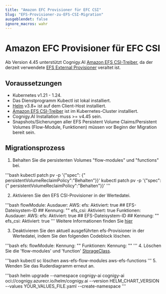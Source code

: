 ```yaml
---
title: "Amazon EFC Provisioner für EFC CSI"
Slug: "EFS-Provisioner-zu-EFS-CSI-Migration"
ausgeblendet: false
ignore_macros: wahr
---
```

# Amazon EFC Provisioner für EFC CSI

Ab Version 4.45 unterstützt Cognigy.AI [Amazon EFS CSI-Treiber](https://docs.aws.amazon.com/eks/latest/userguide/efs-csi.html), da der derzeit verwendete [EFS External Provisioner](https://github.com/kubernetes-retired/external-storage) veraltet ist.

## Voraussetzungen

- Kubernetes v1.21 - 1.24.
- Das Dienstprogramm Kubectl ist lokal installiert.
- [Helm](https://helm.sh/) v3.8+ ist auf dem Client-Host installiert.
- [Amazon EFS CSI-Treiber](https://docs.aws.amazon.com/eks/latest/userguide/efs-csi.html) ist im Kubernetes-Cluster installiert.
- Cognigy.AI Installation muss >= v4.45 sein.
- Snapshots/Sicherungen aller EFS Persistent Volume Claims/Persistent Volumes (Flow-Module, Funktionen) müssen vor Beginn der Migration bereit sein.

## Migrationsprozess

1. Behalten Sie die persistenten Volumes "flow-modules" und "functions" bei.

'''bash
    kubectl patch pv -p '{"spec": {" <flow-modules-pv-id> persistentVolumeReclaimPolicy":"Behalten"}}'
    kubectl patch pv -p '{"spec": {" <functions-pv-id> persistentVolumeReclaimPolicy":"Behalten"}}'
    '''

2. Aktivieren Sie den EFS CSI-Provisioner in der Wertedatei.

'''bash
    flowModule:
      Ausdauer:
        AWS:
          efs:
            Aktiviert: true
            ## EFS-Dateisystem-ID
            ##
            Kennung: ""
            efs_csi:
              Aktiviert: true
    Funktionen:
      Ausdauer:
        AWS:
          efs:
            Aktiviert: true
            ## EFS-Dateisystem-ID
            ##
            Kennung: ""
            efs_csi:
              Aktiviert: true
    '''
    Weitere Informationen finden Sie [hier](https://github.com/Cognigy/cognigy-ai-helm-chart/blob/main/values.yaml)

3. Deaktivieren Sie den aktuell ausgeführten efs-Provisioner in der Wertedatei, indem Sie den folgenden Codeblock löschen.

'''bash
    efs:
      flowModule:
        Kennung: "<flow-module efs="" id="">"
      Funktionen:
        Kennung: "<function efs="" id="">"
    '''
4. Löschen Sie die 'flow-modules' und 'function' [StorageClass](https://kubernetes.io/docs/concepts/storage/storage-classes/).

'''bash
    kubectl sc löschen aws-efs-flow-modules aws-efs-functions
    '''
5. Wenden Sie das Ruderdiagramm erneut an.

'''bash
    helm upgrade --namespace cognigy-ai cognigy-ai oci://cognigy.azurecr.io/helm/cognigy.ai --version HELM_CHART_VERSION --values YOUR_VALUES_FILE.yaml --create-namespace
    '''
</function></flow-module></functions-pv-id></flow-modules-pv-id>